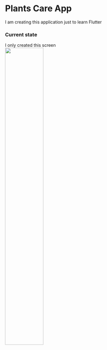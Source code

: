 # Plants Care App

I am creating this application just to learn Flutter

### Current state
I only created this screen  
<img src="https://i.imgur.com/TtXOFXs.png" width="50%">

